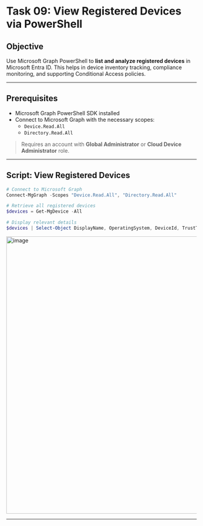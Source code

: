 # Task 09: View Registered Devices via PowerShell

## Objective

Use Microsoft Graph PowerShell to **list and analyze registered devices** in Microsoft Entra ID. This helps in device inventory tracking, compliance monitoring, and supporting Conditional Access policies.

---

## Prerequisites

- Microsoft Graph PowerShell SDK installed  
- Connect to Microsoft Graph with the necessary scopes:
  - `Device.Read.All`
  - `Directory.Read.All`

>  Requires an account with **Global Administrator** or **Cloud Device Administrator** role.

---

## Script: View Registered Devices

```powershell
# Connect to Microsoft Graph
Connect-MgGraph -Scopes "Device.Read.All", "Directory.Read.All"

# Retrieve all registered devices
$devices = Get-MgDevice -All

# Display relevant details
$devices | Select-Object DisplayName, OperatingSystem, DeviceId, TrustType, IsCompliant, IsEnabled
```

<img width="976" height="732" alt="image" src="https://github.com/user-attachments/assets/4f79fa70-306a-4f5f-81b7-7660e94c9fdf" />

---
